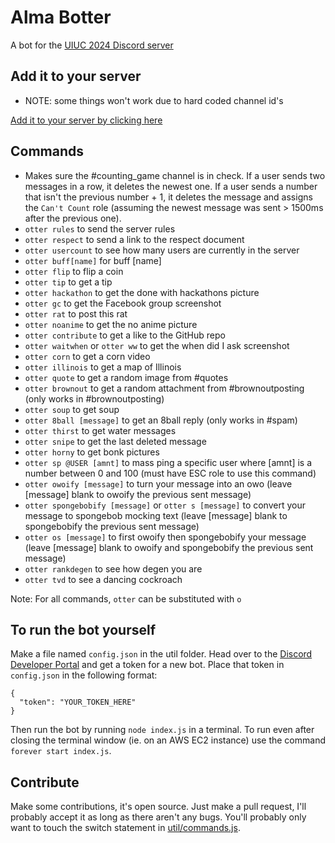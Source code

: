 # Alma Botter

A bot for the [UIUC 2024 Discord server](https://discord.gg/2pFv4Wq)

## Add it to your server
  - NOTE: some things won't work due to hard coded channel id's

  [Add it to your server by clicking here](https://discordapp.com/oauth2/authorize?&client_id=684867671552294994&scope=bot&permissions=8)

## Commands
* Makes sure the #counting_game channel is in check. If a user sends two messages in a row, it deletes the newest one. If a user sends a number that isn't the previous number + 1, it deletes the message and assigns the `Can't Count` role (assuming the newest message was sent > 1500ms after the previous one).
* `otter rules` to send the server rules
* `otter respect` to send a link to the respect document
* `otter usercount` to see how many users are currently in the server
* `otter buff[name]` for buff [name]
* `otter flip` to flip a coin
* `otter tip` to get a tip
* `otter hackathon` to get the done with hackathons picture
* `otter gc` to get the Facebook group screenshot
* `otter rat` to post this rat
* `otter noanime` to get the no anime picture
* `otter contribute` to get a like to the GitHub repo
* `otter waitwhen` or `otter ww` to get the when did I ask screenshot
* `otter corn` to get a corn video
* `otter illinois` to get a map of Illinois
* `otter quote` to get a random image from #quotes
* `otter brownout` to get a random attachment from #brownoutposting (only works in #brownoutposting)
* `otter soup` to get soup
* `otter 8ball [message]` to get an 8ball reply (only works in #spam)
* `otter thirst` to get water messages
* `otter snipe` to get the last deleted message
* `otter horny` to get bonk pictures
* `otter sp @USER [amnt]` to mass ping a specific user where [amnt] is a number between 0 and 100 (must have ESC role to use this command)
* `otter owoify [message]` to turn your message into an owo (leave [message] blank to owoify the previous sent message)
* `otter spongebobify [message]` or `otter s [message]` to convert your message to spongebob mocking text (leave [message] blank to spongebobify the previous sent message)
* `otter os [message]` to first owoify then spongebobify your message (leave [message] blank to owoify and spongebobify the previous sent message)
* `otter rankdegen` to see how degen you are
* `otter tvd` to see a dancing cockroach

Note: For all commands, `otter` can be substituted with `o`


## To run the bot yourself
Make a file named `config.json` in the util folder. Head over to the [Discord Developer Portal](https://discordapp.com/developers/applications/me) and get a token for a new bot. Place that token in `config.json` in the following format:

```
{
  "token": "YOUR_TOKEN_HERE"
}
```

Then run the bot by running `node index.js` in a terminal. To run even after closing the terminal window (ie. on an AWS EC2 instance) use the command `forever start index.js`.

## Contribute
Make some contributions, it's open source. Just make a pull request, I'll probably accept it as long as there aren't any bugs. You'll probably only want to touch the switch statement in [util/commands.js](util/commands.js).
